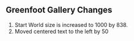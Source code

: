 ## Greenfoot Gallery Changes

1. Start World size is increased to 1000 by 838.
2. Moved centered text to the left by 50

